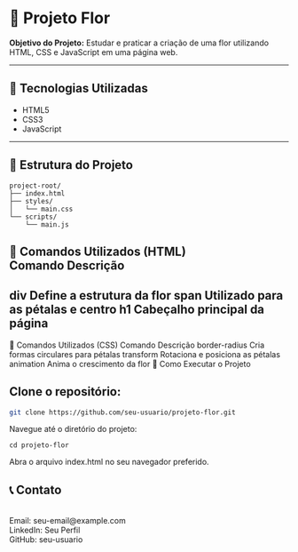 # 🌸 Projeto Flor

**Objetivo do Projeto:** Estudar e praticar a criação de uma flor utilizando HTML, CSS e JavaScript em uma página web.

---

## 🚀 Tecnologias Utilizadas

- HTML5
- CSS3
- JavaScript

---

## 📜 Estrutura do Projeto

```plaintext
project-root/
├── index.html
├── styles/
│   └── main.css
└── scripts/
    └── main.js

```

🌼 Comandos Utilizados (HTML)<br>
Comando	Descrição<br>
---
div	Define a estrutura da flor
span	Utilizado para as pétalas e centro
h1	Cabeçalho principal da página
---
🎨 Comandos Utilizados (CSS)
Comando	Descrição
border-radius	Cria formas circulares para pétalas
transform	Rotaciona e posiciona as pétalas
animation	Anima o crescimento da flor
📂 Como Executar o Projeto


<h2>Clone o repositório: </h2>

```sh
git clone https://github.com/seu-usuario/projeto-flor.git
```
Navegue até o diretório do projeto:
```
cd projeto-flor
```
Abra o arquivo index.html no seu navegador preferido.


<h2>📞 Contato </h2><br>
Email: seu-email@example.com <br>
LinkedIn: Seu Perfil <br>
GitHub: seu-usuario <br>
